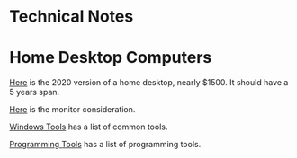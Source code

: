 # Technical Notes

# Home Desktop Computers
[Here](computer/2020_computer.md) is the 2020 version of a home desktop, nearly
$1500. It should have a 5 years span.

[Here](computer_monitors/optimal_monitor_size.md) is the monitor consideration.

[Windows Tools](software/windows_tools.md) has a list of common tools.

[Programming Tools](software/programming_tools.md) has a list of programming tools.
